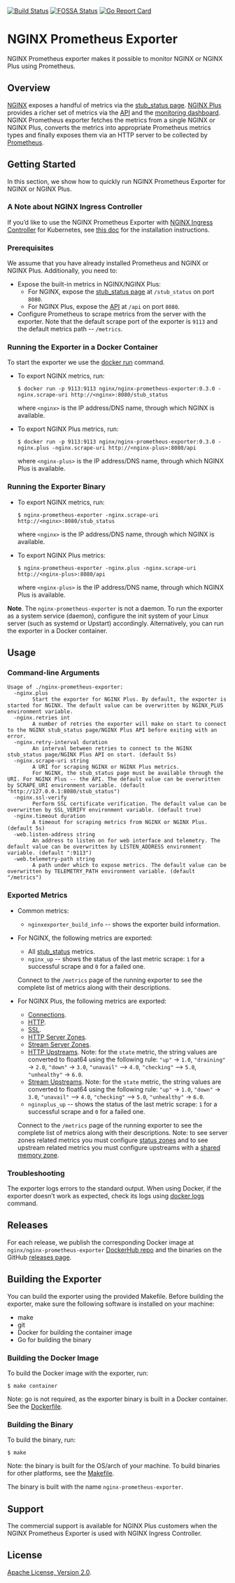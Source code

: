 [![Build Status](https://travis-ci.org/nginxinc/nginx-prometheus-exporter.svg?branch=master)](https://travis-ci.org/nginxinc/nginx-prometheus-exporter)  [![FOSSA Status](https://app.fossa.io/api/projects/custom%2B1062%2Fgithub.com%2Fnginxinc%2Fnginx-prometheus-exporter.svg?type=shield)](https://app.fossa.io/projects/custom%2B1062%2Fgithub.com%2Fnginxinc%2Fnginx-prometheus-exporter?ref=badge_shield)  [![Go Report Card](https://goreportcard.com/badge/github.com/nginxinc/nginx-prometheus-exporter)](https://goreportcard.com/report/github.com/nginxinc/nginx-prometheus-exporter)

# NGINX Prometheus Exporter

NGINX Prometheus exporter makes it possible to monitor NGINX or NGINX Plus using Prometheus.

## Overview

[NGINX](http://nginx.org) exposes a handful of metrics via the [stub_status page](http://nginx.org/en/docs/http/ngx_http_stub_status_module.html#stub_status). [NGINX Plus](https://www.nginx.com/products/nginx/) provides a richer set of metrics via the [API](https://nginx.org/en/docs/http/ngx_http_api_module.html) and the [monitoring dashboard](https://www.nginx.com/products/nginx/live-activity-monitoring/). NGINX Prometheus exporter fetches the metrics from a single NGINX or NGINX Plus, converts the metrics into appropriate Prometheus metrics types and finally exposes them via an HTTP server to be collected by [Prometheus](https://prometheus.io/).

## Getting Started

In this section, we show how to quickly run NGINX Prometheus Exporter for NGINX or NGINX Plus.

### A Note about NGINX Ingress Controller

If you’d like to use the NGINX Prometheus Exporter with [NGINX Ingress Controller](https://github.com/nginxinc/kubernetes-ingress/) for Kubernetes, see [this doc](https://github.com/nginxinc/kubernetes-ingress/blob/master/docs/installation.md#5-access-the-live-activity-monitoring-dashboard) for the installation instructions.

### Prerequisites

We assume that you have already installed Prometheus and NGINX or NGINX Plus. Additionally, you need to:
* Expose the built-in metrics in NGINX/NGINX Plus:
    * For NGINX, expose the [stub_status page](http://nginx.org/en/docs/http/ngx_http_stub_status_module.html#stub_status) at `/stub_status` on port `8080`.
    * For NGINX Plus, expose the [API](https://nginx.org/en/docs/http/ngx_http_api_module.html#api) at `/api` on port `8080`.
* Configure Prometheus to scrape metrics from the server with the exporter. Note that the default scrape port of the exporter is `9113` and the default metrics path -- `/metrics`.

### Running the Exporter in a Docker Container

To start the exporter we use the [docker run](https://docs.docker.com/engine/reference/run/) command.

* To export NGINX metrics, run:
    ```
    $ docker run -p 9113:9113 nginx/nginx-prometheus-exporter:0.3.0 -nginx.scrape-uri http://<nginx>:8080/stub_status
    ```
    where `<nginx>` is the IP address/DNS name, through which NGINX is available.

* To export NGINX Plus metrics, run:
    ```
    $ docker run -p 9113:9113 nginx/nginx-prometheus-exporter:0.3.0 -nginx.plus -nginx.scrape-uri http://<nginx-plus>:8080/api
    ```
    where `<nginx-plus>` is the IP address/DNS name, through which NGINX Plus is available.

### Running the Exporter Binary

* To export NGINX metrics, run:
    ```
    $ nginx-prometheus-exporter -nginx.scrape-uri http://<nginx>:8080/stub_status
    ```
    where `<nginx>` is the IP address/DNS name, through which NGINX is available.

* To export NGINX Plus metrics:
    ```
    $ nginx-prometheus-exporter -nginx.plus -nginx.scrape-uri http://<nginx-plus>:8080/api
    ```
    where `<nginx-plus>` is the IP address/DNS name, through which NGINX Plus is available.

**Note**. The `nginx-prometheus-exporter` is not a daemon. To run the exporter as a system service (daemon), configure the init system of your Linux server (such as systemd or Upstart) accordingly. Alternatively, you can run the exporter in a Docker container.

## Usage

### Command-line Arguments

```
Usage of ./nginx-prometheus-exporter:
  -nginx.plus
        Start the exporter for NGINX Plus. By default, the exporter is started for NGINX. The default value can be overwritten by NGINX_PLUS environment variable.
  -nginx.retries int
        A number of retries the exporter will make on start to connect to the NGINX stub_status page/NGINX Plus API before exiting with an error.
  -nginx.retry-interval duration
        An interval between retries to connect to the NGINX stub_status page/NGINX Plus API on start. (default 5s)
  -nginx.scrape-uri string
        A URI for scraping NGINX or NGINX Plus metrics.
        For NGINX, the stub_status page must be available through the URI. For NGINX Plus -- the API. The default value can be overwritten by SCRAPE_URI environment variable. (default "http://127.0.0.1:8080/stub_status")
  -nginx.ssl-verify
        Perform SSL certificate verification. The default value can be overwritten by SSL_VERIFY environment variable. (default true)
  -nginx.timeout duration
        A timeout for scraping metrics from NGINX or NGINX Plus. (default 5s)
  -web.listen-address string
        An address to listen on for web interface and telemetry. The default value can be overwritten by LISTEN_ADDRESS environment variable. (default ":9113")
  -web.telemetry-path string
        A path under which to expose metrics. The default value can be overwritten by TELEMETRY_PATH environment variable. (default "/metrics")
```

### Exported Metrics

* Common metrics:
    * `nginxexporter_build_info` -- shows the exporter build information.
* For NGINX, the following metrics are exported:
    * All [stub_status](http://nginx.org/en/docs/http/ngx_http_stub_status_module.html) metrics.
    * `nginx_up` -- shows the status of the last metric scrape: `1` for a successful scrape and `0` for a failed one.

    Connect to the `/metrics` page of the running exporter to see the complete list of metrics along with their descriptions.
* For NGINX Plus, the following metrics are exported:
    * [Connections](http://nginx.org/en/docs/http/ngx_http_api_module.html#def_nginx_connections).
    * [HTTP](http://nginx.org/en/docs/http/ngx_http_api_module.html#http_).
    * [SSL](http://nginx.org/en/docs/http/ngx_http_api_module.html#def_nginx_ssl_object).
    * [HTTP Server Zones](http://nginx.org/en/docs/http/ngx_http_api_module.html#def_nginx_http_server_zone).
    * [Stream Server Zones](http://nginx.org/en/docs/http/ngx_http_api_module.html#def_nginx_stream_server_zone).
    * [HTTP Upstreams](http://nginx.org/en/docs/http/ngx_http_api_module.html#def_nginx_http_upstream). Note: for the `state` metric, the string values are converted to float64 using the following rule: `"up"` -> `1.0`, `"draining"` -> `2.0`, `"down"` -> `3.0`, `"unavail"` –> `4.0`, `"checking"` –> `5.0`, `"unhealthy"` -> `6.0`.
    * [Stream Upstreams](http://nginx.org/en/docs/http/ngx_http_api_module.html#def_nginx_stream_upstream). Note: for the `state` metric, the string values are converted to float64 using the following rule: `"up"` -> `1.0`, `"down"` -> `3.0`, `"unavail"` –> `4.0`, `"checking"` –> `5.0`, `"unhealthy"` -> `6.0`.
    * `nginxplus_up` -- shows the status of the last metric scrape: `1` for a successful scrape and `0` for a failed one.


    Connect to the `/metrics` page of the running exporter to see the complete list of metrics along with their descriptions. Note: to see server zones related metrics you must configure [status zones](https://nginx.org/en/docs/http/ngx_http_status_module.html#status_zone) and to see upstream related metrics you must configure upstreams with a [shared memory zone](http://nginx.org/en/docs/http/ngx_http_upstream_module.html#zone).

### Troubleshooting

The exporter logs errors to the standard output. When using Docker, if the exporter doesn’t work as expected, check its logs using [docker logs](https://docs.docker.com/engine/reference/commandline/logs/) command.

## Releases

For each release, we publish the corresponding Docker image at `nginx/nginx-prometheus-exporter` [DockerHub repo](https://hub.docker.com/r/nginx/nginx-prometheus-exporter/) and the binaries on the GitHub [releases page](https://github.com/nginxinc/nginx-prometheus-exporter/releases).

## Building the Exporter

You can build the exporter using the provided Makefile. Before building the exporter, make sure the following software is installed on your machine:
* make
* git
* Docker for building the container image
* Go for building the binary

### Building the Docker Image

To build the Docker image with the exporter, run:
```
$ make container
```

Note: go is not required, as the exporter binary is built in a Docker container. See the [Dockerfile](Dockerfile).

### Building the Binary

To build the binary, run:
```
$ make
```

Note: the binary is built for the OS/arch of your machine. To build binaries for other platforms, see the [Makefile](Makefile).

The binary is built with the name `nginx-prometheus-exporter`.

## Support

The commercial support is available for NGINX Plus customers when the NGINX Prometheus Exporter is used with NGINX Ingress Controller.

## License

[Apache License, Version 2.0](LICENSE).
